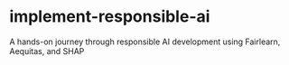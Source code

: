 # implement-responsible-ai
A hands-on journey through responsible AI development using Fairlearn, Aequitas, and SHAP

